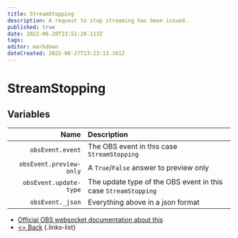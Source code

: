 ```yaml
---
title: StreamStopping
description: A request to stop streaming has been issued.
published: true
date: 2022-06-28T23:51:28.113Z
tags: 
editor: markdown
dateCreated: 2022-06-27T13:23:13.161Z
---
```


# StreamStopping

## Variables

Name | Description
----:|:------------
| `obsEvent.event` | The OBS event in this case `StreamStopping`
| `obsEvent.preview-only` | 	A `True`/`False` answer to preview only
| `obsEvent.update-type` | The update type of the OBS event in this case `StreamStopping`
| `obsEvent._json` | Everything above in a json format

* [Official OBS websocket documentation about this](https://github.com/obsproject/obs-websocket/blob/4.x-current/docs/generated/protocol.md#streamstopping)
* [<= Back](/en/Integrations/OBS/Events)
{.links-list}